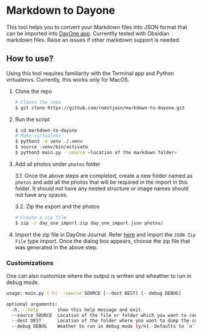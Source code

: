 # Markdown to Dayone

This tool helps you to convert your Markdown files into JSON format that can be imported into [DayOne app](https://dayoneapp.com/).
Currentlly tested with Obsidian markdown files. Raise an issues if other markdown support is needed.

## How to use?

Using this tool requires familiarity with the Terminal app and Python virtualenvs. Currently, this works only for MacOS.

1. Clone the repo

    ```bash
    # Clones the repo
    $ git clone https://github.com/romitjain/markdown-to-dayone.git
    ```

2. Run the script

    ```bash
    $ cd markdown-to-dayone
    # Make virtualenv
    $ python3 -m venv ./.venv
    $ source .venv/bin/activate
    $ python3 main.py --source <location of the markdown folder>
    ```

3. Add all photos under `photos` folder

    3.1. Once the above steps are completed, create a new folder named as `photos` and add all the photos that will be required in the import in this folder. It should not have any nested structure or image names should not have any spaces.

    3.2. Zip the export and the photos

    ```bash
    # Create a zip file
    $ zip -r day_one_import.zip day_one_import.json photos/
    ```

4. Import the zip file in DayOne Journal. Refer [here](https://dayoneapp.com/guides/settings/importing-data-to-day-one/) and import the `JSON Zip File` type import. Once the dialog box appears, choose the zip file that was generated in the above step.

### Customizations

One can also customize where the output is written and wheather to run in debug mode.

```bash
usage: main.py [-h] --source SOURCE [--dest DEST] [--debug DEBUG]

optional arguments:
  -h, --help       show this help message and exit
  --source SOURCE  Location of the file or folder which you want to convert. If you pass the folder location, all files present will be converted
  --dest DEST      Location of the folder where you want to dump the converted notes in JSON format. Defaults to the current working directory.
  --debug DEBUG    Weather to run in debug mode (y/n). Defaults to `n`
```
